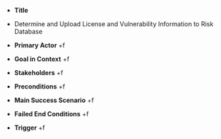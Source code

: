 * **Title**
 + Determine and Upload License and Vulnerability Information to Risk Database

* **Primary Actor**
 +f

* **Goal in Context**
 +f
 
* **Stakeholders**
 +f
 
* **Preconditions**
 +f
 
* **Main Success Scenario**
 +f
 
* **Failed End Conditions**
 +f
 
* **Trigger**
 +f

